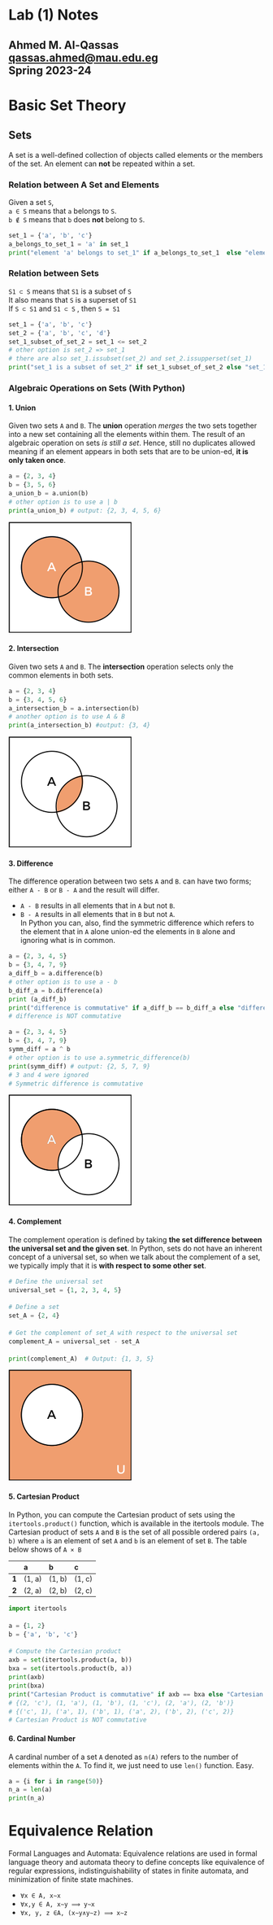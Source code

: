 # Lab (1) Notes
Ahmed M. Al-Qassas [qassas.ahmed@mau.edu.eg](qassas.ahmed@mau.edu.eg)  
Spring 2023-24
---
# Basic Set Theory
## Sets
A set is a well-defined collection of objects  called elements or the members of the set. An element can **not** be repeated within a set.
### Relation between A Set and Elements
Given a set `S`,   
`a ∈ S` means that `a` belongs to `S`.    
`b ∉ S` means that `b` does **not** belong to `S`.
```python
set_1 = {'a', 'b', 'c'}
a_belongs_to_set_1 = 'a' in set_1
print("element 'a' belongs to set_1" if a_belongs_to_set_1  else "element 'a' does not belong to set_1")
```
### Relation between Sets
`S1 ⊂ S` means that `S1` is a subset of `S`  
It also means that `S` is a superset of `S1`  
If `S ⊂ S1` and `S1 ⊂ S` , then `S = S1`
```python
set_1 = {'a', 'b', 'c'}
set_2 = {'a', 'b', 'c', 'd'}
set_1_subset_of_set_2 = set_1 <= set_2
# other option is set_2 => set_1
# there are also set_1.issubset(set_2) and set_2.issupperset(set_1)
print("set_1 is a subset of set_2" if set_1_subset_of_set_2 else "set_1 is not a subset of set_2")

```
### Algebraic Operations on Sets (With Python)
#### 1. Union
Given two sets `A` and `B`. The **union** operation _merges_ the two sets together into a new set containing all the elements within them.  The result of an algebraic operation on sets _is still a set_. Hence, still no duplicates allowed meaning if an element appears in both sets that are to be union-ed, **it is only taken once**.
```python
a = {2, 3, 4}
b = {3, 5, 6}
a_union_b = a.union(b)
# other option is to use a | b
print(a_union_b) # output: {2, 3, 4, 5, 6}
```

![img.png](figs/img.png)

#### 2. Intersection
Given two sets `A` and `B`. The **intersection** operation selects only the common elements in both sets.
```python
a = {2, 3, 4}
b = {3, 4, 5, 6}
a_intersection_b = a.intersection(b)
# another option is to use A & B
print(a_intersection_b) #output: {3, 4}
```
![img_1.png](figs/img_1.png)
#### 3. Difference
The difference operation between two sets `A` and `B`. can have two forms; either `A - B` or `B - A` and the result will differ.
* `A - B` results in all elements that in `A` but not `B`.
* `B - A` results in all elements that in `B` but not `A`.  
In Python you can, also, find the symmetric difference which refers to the element that in `A` alone union-ed the elements in `B` alone and ignoring what is in common.
```python Symmetric difference is commutative
a = {2, 3, 4, 5}
b = {3, 4, 7, 9}
a_diff_b = a.difference(b)
# other option is to use a - b
b_diff_a = b.difference(a)
print (a_diff_b)
print("difference is commutative" if a_diff_b == b_diff_a else "difference is NOT commutative") # output: {2, 5}
# difference is NOT commutative
```
```python
a = {2, 3, 4, 5}
b = {3, 4, 7, 9}
symm_diff = a ^ b
# other option is to use a.symmetric_difference(b)
print(symm_diff) # output: {2, 5, 7, 9}
# 3 and 4 were ignored
# Symmetric difference is commutative
```
![img_2.png](figs/img_2.png)
#### 4. Complement
 The complement operation is defined by taking **the set difference between the universal set and the given set**. In Python, sets do not have an inherent concept of a universal set, so when we talk about the complement of a set, we typically imply that it is **with respect to some other set**. 
```python
# Define the universal set
universal_set = {1, 2, 3, 4, 5}

# Define a set
set_A = {2, 4}

# Get the complement of set_A with respect to the universal set
complement_A = universal_set - set_A

print(complement_A)  # Output: {1, 3, 5}
```
![img_3.png](figs/img_3.png)  

#### 5. Cartesian Product
In Python, you can compute the Cartesian product of sets using the `itertools.product()` function, which is available in the itertools module. The Cartesian product of sets `A` and `B` is the set of all possible ordered pairs `(a, b)` where `a` is an element of set `A` and `b` is an element of set `B`. The table below shows of `A × B`

|       | a      | b      | c      |
|:------|:-------|:-------|:-------|
| **1** | (1, a) | (1, b) | (1, c) | 
| **2** | (2, a) | (2, b) | (2, c) |


```python
import itertools

a = {1, 2}
b = {'a', 'b', 'c'}

# Compute the Cartesian product
axb = set(itertools.product(a, b))
bxa = set(itertools.product(b, a))
print(axb)
print(bxa)
print("Cartesian Product is commutative" if axb == bxa else "Cartesian Product is NOT commutative")
# {(2, 'c'), (1, 'a'), (1, 'b'), (1, 'c'), (2, 'a'), (2, 'b')}
# {('c', 1), ('a', 1), ('b', 1), ('a', 2), ('b', 2), ('c', 2)}
# Cartesian Product is NOT commutative
```

#### 6. Cardinal Number
A cardinal number of a set `A` denoted as `n(A)`  refers to the number of elements within the `A`. To find it, we just need to use `len()` function. Easy.
```python
a = {i for i in range(50)}
n_a = len(a)
print(n_a)
```

# Equivalence Relation
Formal Languages and Automata: Equivalence relations are used in formal language theory and automata theory to define concepts like equivalence of regular expressions, indistinguishability of states in finite automata, and minimization of finite state machines.
- `∀x ∈ A, x∼x`  
- `∀x,y ∈ A, x∼y ⟹ y∼x`  
- `∀x, y, z ∈A, (x∼y∧y∼z) ⟹ x∼z`  





